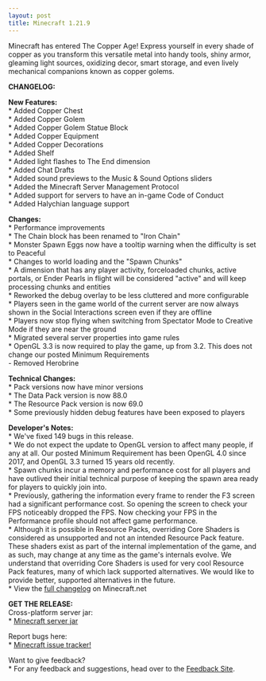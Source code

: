 ```yaml
---
layout: post
title: Minecraft 1.21.9
---
```


Minecraft has entered The Copper Age! Express yourself in every shade of copper as you transform this versatile metal into handy tools, shiny armor, gleaming light sources, oxidizing decor, smart storage, and even lively mechanical companions known as copper golems.<br>

**CHANGELOG:**<br>

**New Features:**<br>
\* Added Copper Chest<br>
\* Added Copper Golem<br>
\* Added Copper Golem Statue Block<br>
\* Added Copper Equipment<br>
\* Added Copper Decorations<br>
\* Added Shelf<br>
\* Added light flashes to The End dimension<br>
\* Added Chat Drafts<br>
\* Added sound previews to the Music & Sound Options sliders<br>
\* Added the Minecraft Server Management Protocol<br>
\* Added support for servers to have an in-game Code of Conduct<br>
\* Added Halychian language support<br>

**Changes:**<br>
\* Performance improvements<br>
\* The Chain block has been renamed to "Iron Chain"<br>
\* Monster Spawn Eggs now have a tooltip warning when the difficulty is set to Peaceful<br>
\* Changes to world loading and the "Spawn Chunks"<br>
\* A dimension that has any player activity, forceloaded chunks, active portals, or Ender Pearls in flight will be considered "active" and will keep processing chunks and entities<br>
\* Reworked the debug overlay to be less cluttered and more configurable<br>
\* Players seen in the game world of the current server are now always shown in the Social Interactions screen even if they are offline<br>
\* Players now stop flying when switching from Spectator Mode to Creative Mode if they are near the ground<br>
\* Migrated several server properties into game rules<br>
\* OpenGL 3.3 is now required to play the game, up from 3.2. This does not change our posted Minimum Requirements<br>
\- Removed Herobrine<br>

**Technical Changes:**<br>
\* Pack versions now have minor versions<br>
\* The Data Pack version is now 88.0<br>
\* The Resource Pack version is now 69.0<br>
\* Some previously hidden debug features have been exposed to players<br>

**Developer's Notes:**<br>
\* We've fixed 149 bugs in this release.<br>
\* We do not expect the update to OpenGL version to affect many people, if any at all. Our posted Minimum Requirement has been OpenGL 4.0 since 2017, and OpenGL 3.3 turned 15 years old recently.<br>
\* Spawn chunks incur a memory and performance cost for all players and have outlived their initial technical purpose of keeping the spawn area ready for players to quickly join into.<br>
\* Previously, gathering the information every frame to render the F3 screen had a significant performance cost. So opening the screen to check your FPS noticeably dropped the FPS. Now checking your FPS in the Performance profile should not affect game performance.<br>
\* Although it is possible in Resource Packs, overriding Core Shaders is considered as unsupported and not an intended Resource Pack feature. These shaders exist as part of the internal implementation of the game, and as such, may change at any time as the game's internals evolve. We understand that overriding Core Shaders is used for very cool Resource Pack features, many of which lack supported alternatives. We would like to provide better, supported alternatives in the future.<br>
\* View the [full changelog](https://www.minecraft.net/article/minecraft-java-edition-1-21-9) on Minecraft.net<br>

**GET THE RELEASE:**<br>
Cross-platform server jar:<br>
\* [Minecraft server jar](https://piston-data.mojang.com/v1/objects/11e54c2081420a4d49db3007e66c80a22579ff2a/server.jar)<br>

Report bugs here:<br>
\* [Minecraft issue tracker!](https://bugs.mojang.com/projects/MC/summary)<br>

Want to give feedback?<br>
\* For any feedback and suggestions, head over to the [Feedback Site](https://feedback.minecraft.net).